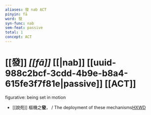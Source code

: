 ```yaml
---
aliases: 發 nab ACT
pinyin: fā
word: 發
syn-func: nab
sem-feat: passive
total: 1
concept: ACT 
---
```

# [[發]] *[[fā]]*  [[|nab]] [[uuid-988c2bcf-3cdd-4b9e-b8a4-615fe3f7f81e|passive]] [[ACT]]
figurative: being set in motion
 - [[說苑]] 樞機之**發**， / The deployment of these mechanisms[HXWD](https://hxwd.org/textview.html?location=CH1a0907_CHANT_001-4a.33)